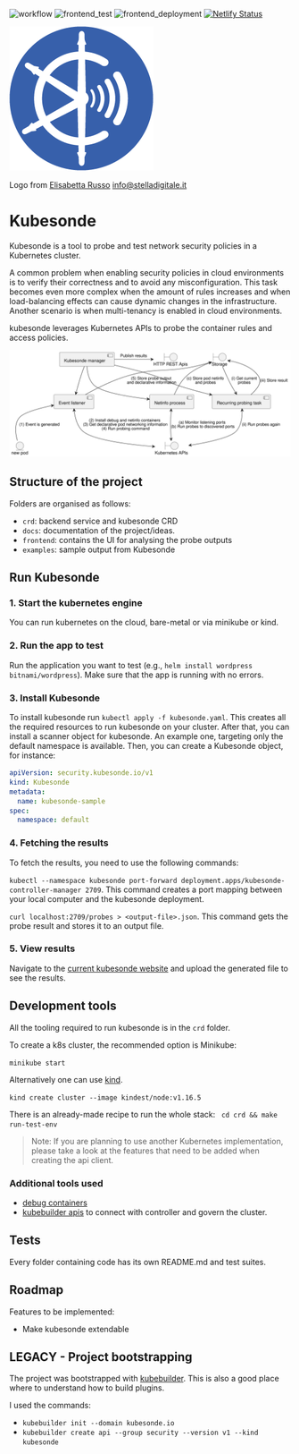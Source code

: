 ![workflow](https://github.com/jackap/kubesonde/actions/workflows/go.yaml/badge.svg)
![frontend_test](https://github.com/jackap/kubesonde/actions/workflows/frontend_dev.yaml/badge.svg)
![frontend_deployment](https://github.com/jackap/kubesonde/actions/workflows/deploy_frontend.yaml/badge.svg)
[![Netlify Status](https://api.netlify.com/api/v1/badges/454a0209-6077-4bc3-ba46-bf52f8711407/deploy-status)](https://app.netlify.com/sites/kubesonde/deploys)



![Kubesonde logo](frontend/public/logo257.png "Kubesonde logo")

Logo from [Elisabetta Russo](stelladigitale.it) info@stelladigitale.it
# Kubesonde

Kubesonde is a tool to probe and test network security policies in a Kubernetes cluster.

A common problem when enabling security policies in cloud environments is to verify their correctness
and to avoid any misconfiguration. This task becomes even more complex when the amount of rules increases
and when load-balancing effects can cause dynamic changes in the infrastructure. Another scenario is when
multi-tenancy is enabled in cloud environments. 
 
kubesonde leverages Kubernetes APIs to probe the container rules and access policies.

![kubesonde infra](docs/infrastructure.svg "kubesonde infrastructure")

## Structure of the project
Folders are organised as follows: 
- `crd`: backend service and kubesonde CRD 
- `docs`: documentation of the project/ideas.
- `frontend`: contains the UI for analysing the probe outputs
- `examples`: sample output from Kubesonde

## Run Kubesonde
### 1. Start the kubernetes engine

You can run kubernetes on the cloud, bare-metal or via minikube or kind.
### 2. Run the app to test

Run the application you want to test (e.g., `helm install wordpress bitnami/wordpress`). Make sure that the app is running with no errors.

### 3. Install Kubesonde

To install kubesonde run `kubectl apply -f kubesonde.yaml`. This creates all the required resources to run kubesonde on your cluster. After that, you can install a scanner object for kubesonde. An example one, targeting only the default namespace is available. Then, you can create a Kubesonde object, for instance: 
```yaml
apiVersion: security.kubesonde.io/v1
kind: Kubesonde
metadata:
  name: kubesonde-sample
spec:
  namespace: default
```
### 4. Fetching the results

To fetch the results, you need to use the following commands:

`kubectl --namespace kubesonde port-forward deployment.apps/kubesonde-controller-manager 2709`. This command creates a port mapping between your local computer and the kubesonde deployment.

`curl localhost:2709/probes > <output-file>.json`. This command gets the probe result and stores it to an output file.

### 5. View results

Navigate to the [current kubesonde website](https://testksonde.netlify.app/) and upload the generated file to see the results.

## Development tools

All the tooling required to run kubesonde is in the `crd` folder.

To create a k8s cluster, the recommended option is Minikube:
 
 `minikube start`

Alternatively one can use [kind](https://github.com/kubernetes-sigs/kind).

`kind create cluster --image kindest/node:v1.16.5`

There is an already-made recipe to run the whole stack: 
` cd crd && make run-test-env`

> Note: 
> If you are planning to use another Kubernetes implementation, please take a look
> at the features that need to be added when creating the api client.

### Additional tools used

- [debug containers](https://kubernetes.io/docs/tasks/debug-application-cluster/debug-running-pod/)
- [kubebuilder apis](https://github.com/weaveworks/cluster-api-provider-existinginfra/blob/master/main.go) to connect
with controller and govern the cluster.

## Tests

Every folder containing code has its own README.md and test suites.

## Roadmap

Features to be implemented: 

- Make kubesonde extendable

## LEGACY - Project bootstrapping
The project was bootstrapped with [kubebuilder](https://book.kubebuilder.io/). This is also a
good place where to understand how to build plugins.

I used the commands:
 - `kubebuilder init --domain kubesonde.io`
 - `kubebuilder create api --group security --version v1 --kind kubesonde`
 